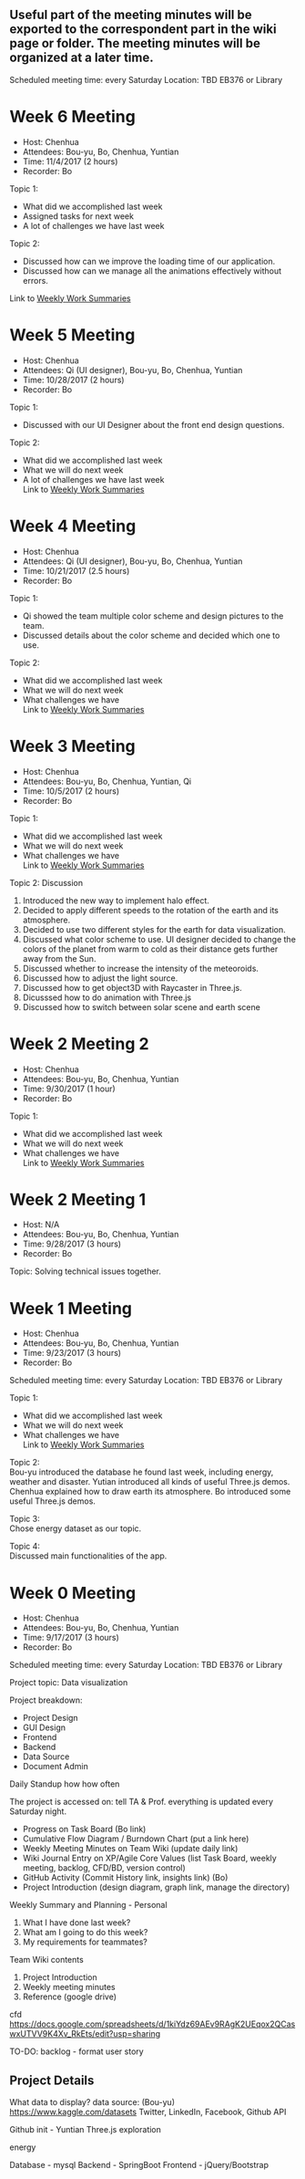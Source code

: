## Useful part of the meeting minutes will be exported to the correspondent part in the wiki page or folder. The meeting minutes will be organized at a later time.

Scheduled meeting time: every Saturday
Location: TBD EB376 or Library

# **Week 6 Meeting**
* Host: Chenhua
* Attendees: Bou-yu, Bo, Chenhua, Yuntian
* Time: 11/4/2017 (2 hours)
* Recorder: Bo

Topic 1: </br>
* What did we accomplished last week
* Assigned tasks for next week
* A lot of challenges we have last week<br/>

Topic 2: </br>
* Discussed how can we improve the loading time of our application.
* Discussed how can we manage all the animations effectively without errors.

Link to [Weekly Work Summaries](https://github.com/nguyensjsu/cmpe202-nullpointerexception/blob/master/wiki/Group%20Weekly%20Work%20Summary.md)


# **Week 5 Meeting**
* Host: Chenhua
* Attendees: Qi (UI designer), Bou-yu, Bo, Chenhua, Yuntian
* Time: 10/28/2017 (2 hours)
* Recorder: Bo

Topic 1: <br/>
* Discussed with our UI Designer about the front end design questions.

Topic 2: <br/>
* What did we accomplished last week
* What we will do next week
* A lot of challenges we have last week<br/>
Link to [Weekly Work Summaries](https://github.com/nguyensjsu/cmpe202-nullpointerexception/blob/master/wiki/Group%20Weekly%20Work%20Summary.md)

# **Week 4 Meeting**
* Host: Chenhua
* Attendees: Qi (UI designer), Bou-yu, Bo, Chenhua, Yuntian
* Time: 10/21/2017 (2.5 hours)
* Recorder: Bo

Topic 1: <br/>
* Qi showed the team multiple color scheme and design pictures to the team.
* Discussed details about the color scheme and decided which one to use.

Topic 2: <br/>
* What did we accomplished last week
* What we will do next week
* What challenges we have<br/>
Link to [Weekly Work Summaries](https://github.com/nguyensjsu/cmpe202-nullpointerexception/blob/master/wiki/Group%20Weekly%20Work%20Summary.md)


# **Week 3 Meeting**
* Host: Chenhua
* Attendees: Bou-yu, Bo, Chenhua, Yuntian, Qi 
* Time: 10/5/2017 (2 hours)
* Recorder: Bo

Topic 1: <br/>
* What did we accomplished last week
* What we will do next week
* What challenges we have<br/>
Link to [Weekly Work Summaries](https://github.com/nguyensjsu/cmpe202-nullpointerexception/blob/master/Wiki%20-%20Group%20Weekly%20Work%20Summary.md)


Topic 2: Discussion<br/>
1. Introduced the new way to implement halo effect.
2. Decided to apply different speeds to the rotation of the earth and its atmosphere.
3. Decided to use two different styles for the earth for data visualization.
4. Discussed what color scheme to use. UI designer decided to change the colors of the planet from warm to cold as their distance gets further away from the Sun.
5. Discussed whether to increase the intensity of the meteoroids.
6. Discussed how to adjust the light source.
7. Discussed how to get object3D with Raycaster in Three.js.
8. Dicusssed how to do animation with Three.js
9. Discussed how to switch between solar scene and earth scene

# **Week 2 Meeting 2**
* Host: Chenhua
* Attendees: Bou-yu, Bo, Chenhua, Yuntian
* Time: 9/30/2017 (1 hour)
* Recorder: Bo

Topic 1: <br/>
* What did we accomplished last week
* What we will do next week
* What challenges we have<br/>
Link to [Weekly Work Summaries](https://github.com/nguyensjsu/cmpe202-nullpointerexception/blob/master/Wiki%20-%20Group%20Weekly%20Work%20Summary.md)

# **Week 2 Meeting 1**
* Host: N/A
* Attendees: Bou-yu, Bo, Chenhua, Yuntian
* Time: 9/28/2017 (3 hours)
* Recorder: Bo

Topic:
Solving technical issues together.

# **Week 1 Meeting**
* Host: Chenhua
* Attendees: Bou-yu, Bo, Chenhua, Yuntian
* Time: 9/23/2017 (3 hours)
* Recorder: Bo

Scheduled meeting time: every Saturday
Location: TBD EB376 or Library

Topic 1: <br/>
* What did we accomplished last week
* What we will do next week
* What challenges we have<br/>
Link to [Weekly Work Summaries](https://github.com/nguyensjsu/cmpe202-nullpointerexception/blob/master/Wiki%20-%20Group%20Weekly%20Work%20Summary.md)


Topic 2:<br/>
Bou-yu introduced the database he found last week, including energy, weather and disaster.
Yutian introduced all kinds of useful Three.js demos.
Chenhua explained how to draw earth its atmosphere.
Bo introduced some useful Three.js demos.

Topic 3:<br/>
Chose energy dataset as our topic.

Topic 4:<br/>
Discussed main functionalities of the app.


# **Week 0 Meeting**
* Host: Chenhua
* Attendees: Bou-yu, Bo, Chenhua, Yuntian
* Time: 9/17/2017 (3 hours)
* Recorder: Bo

Scheduled meeting time: every Saturday
Location: TBD EB376 or Library

Project topic:
Data visualization

Project breakdown:
* Project Design
* GUI Design
* Frontend
* Backend
* Data Source
* Document Admin

Daily Standup
how
how often

The project is accessed on:
tell TA & Prof. everything is updated every Saturday night.
* Progress on Task Board (Bo link)
* Cumulative Flow Diagram / Burndown Chart (put a link here)
* Weekly Meeting Minutes on Team Wiki (update daily link)
* Wiki Journal Entry on XP/Agile Core Values (list Task Board, weekly meeting, backlog, CFD/BD, version control)
* GitHub Activity (Commit History link, insights link) (Bo)
* Project Introduction (design diagram, graph link, manage the directory)

Weekly Summary and Planning - Personal
1. What I have done last week?
1. What am I going to do this week?
1. My requirements for teammates?

Team Wiki contents
1. Project Introduction
1. Weekly meeting minutes
1. Reference (google drive)

cfd
https://docs.google.com/spreadsheets/d/1kiYdz69AEv9RAgK2UEqox2QCaswxUTVV9K4Xv_RkEts/edit?usp=sharing

TO-DO:
backlog - format
user story

## Project Details
What data to display?
data source: (Bou-yu)
https://www.kaggle.com/datasets
Twitter, LinkedIn, Facebook, Github API

Github init - Yuntian
Three.js exploration

energy

Database - mysql
Backend - SpringBoot
Frontend - jQuery/Bootstrap
